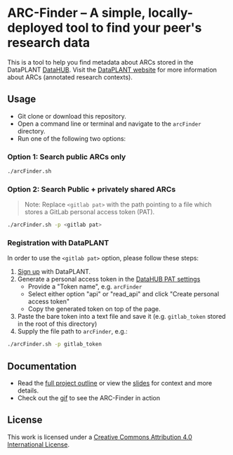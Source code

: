 
# ARC-Finder &ndash; A simple, locally-deployed tool to find your peer's research data

This is a tool to help you find metadata about ARCs stored in the DataPLANT [DataHUB](https://git.nfdi4plants.org/).
Visit the [DataPLANT website](<https://nfdi4plants.de>) for more information about ARCs (annotated research contexts).

## Usage

- Git clone or download this repository.
- Open a command line or terminal and navigate to the `arcFinder` directory.
- Run one of the following two options:

### Option 1: Search public ARCs only

```bash
./arcFinder.sh
```

### Option 2: Search Public + privately shared ARCs

> Note: Replace `<gitlab pat>` with the path pointing to a file which stores a GitLab personal access token (PAT).

```bash
./arcFinder.sh -p <gitlab pat>
```

### Registration with DataPLANT

In order to use the `<gitlab pat>` option, please follow these steps:

1. [Sign up](<https://register.nfdi4plants.org/>) with DataPLANT.
2. Generate a personal access token in the [DataHUB PAT settings](https://git.nfdi4plants.org/-/profile/personal_access_tokens)
   - Provide a "Token name", e.g. `arcFinder`
   - Select either option "api" or "read_api" and click "Create personal access token"
   - Copy the generated token on top of the page.
3. Paste the bare token into a text file and save it (e.g. `gitlab_token` stored in the root of this directory)
4. Supply the file path to `arcFinder`, e.g.:

```bash
./arcFinder.sh -p gitlab_token
```

## Documentation

- Read the [full project outline](docs/2022-06-10_arcFinder_project_brilhaus.pdf) or view the [slides](docs/2022-06-10_arcFinder_slides_brilhaus.pdf) for context and more details.
- Check out the [gif](https://github.com/Brilator/arcFinder/blob/main/docs/arcFinder_gif.md) to see the ARC-Finder in action

## License

This work is licensed under a [Creative Commons Attribution 4.0 International License](http://creativecommons.org/licenses/by/4.0/).
